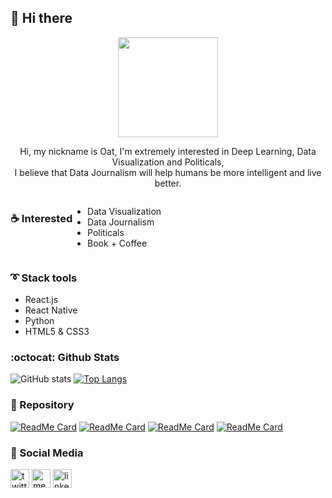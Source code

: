 ## :bookmark: Hi there
<p align="center"><img src="https://octodex.github.com/images/daftpunktocat-thomas.gif" height="160px" width="160px"></p>

<p align="center"> Hi, my nickname is Oat, I'm extremely interested in Deep Learning, Data Visualization and Politicals, <br/> I believe that Data Journalism will help humans be more intelligent and live better.
</p>

<div style="display: flex;justify-content;">

### :coffee: Interested 
- Data Visualization
- Data Journalism
- Politicals
- Book + Coffee
</div>


### :curly_loop: Stack tools 
- React.js
- React Native
- Python
- HTML5 & CSS3 
</div>
</div>

### :octocat: Github Stats

![GitHub stats](https://github-readme-stats.vercel.app/api?username=khawoat6&show_icons=true&hide=issues&theme=buefy&count_private=false&icon_color=5c6bc0&include_all_commits=false)
[![Top Langs](https://github-readme-stats.vercel.app/api/top-langs/?username=khawoat6&layout=compact&theme=buefy)](https://github.com/anuraghazra/github-readme-stats)

### :electric_plug: Repository
<!--
<a href="https://github.com/Khawoat6/todolist-application">
  <img align="center" src="https://github-readme-stats.vercel.app/api/pin/?username=khawoat6&repo=todolist-application" />
</a>
<a href="https://github.com/Khawoat6/covid19-tracker">
  <img align="center" src="https://github-readme-stats.vercel.app/api/pin/?username=khawoat6&repo=covid19-tracker" />
</a>
<a href="https://github.com/Khawoat6/covid19-tracker-v3">
  <img align="center" src="https://github-readme-stats.vercel.app/api/pin/?username=khawoat6&repo=covid19-tracker-v3" />
</a>
<a href="https://github.com/Khawoat6/todolists-application">
  <img align="center" src="https://github-readme-stats.vercel.app/api/pin/?username=khawoat6&repo=todolists-application" />
</a>
-->

[![ReadMe Card](https://github-readme-stats.vercel.app/api/pin/?username=khawoat6&repo=covid19-tracker&theme=buefy&icon_color=5c6bc0)](https://github.com/Khawoat6/covid19-tracker)
[![ReadMe Card](https://github-readme-stats.vercel.app/api/pin/?username=khawoat6&repo=covid19-tracker-v3&theme=buefy&icon_color=5c6bc0)](https://github.com/Khawoat6/covid19-tracker-v3)
[![ReadMe Card](https://github-readme-stats.vercel.app/api/pin/?username=khawoat6&repo=todolist-application&theme=buefy&icon_color=5c6bc0)](https://github.com/Khawoat6/todolist-application)
[![ReadMe Card](https://github-readme-stats.vercel.app/api/pin/?username=khawoat6&repo=todolists-application&theme=buefy&icon_color=5c6bc0)](https://github.com/Khawoat6/todolists-application)

### :link: Social Media

[<img src='https://cdn.jsdelivr.net/npm/simple-icons@3.0.1/icons/twitter.svg' alt='twitter' height='30'>](https://twitter.com/phattaraphon_c) 
[<img src='https://cdn.jsdelivr.net/npm/simple-icons@3.0.1/icons/medium.svg' alt='medium' height='30'>](https://medium.com/@phattaraphon.c)
[<img src='https://cdn.jsdelivr.net/npm/simple-icons@3.0.1/icons/linkedin.svg' alt='linkedin' height='30'>](https://www.linkedin.com/in/phattaraphon/)

<!--
**Khawoat6/khawoat6** is a ✨ _special_ ✨ repository because its `README.md` (this file) appears on your GitHub profile.

Here are some ideas to get you started:

- 🔭 I’m currently working on ...
- 🌱 I’m currently learning ...
- 👯 I’m looking to collaborate on ...
- 🤔 I’m looking for help with ...
- 💬 Ask me about ...
- 📫 How to reach me: ...
- 😄 Pronouns: ...
- ⚡ Fun fact: ...
-->
